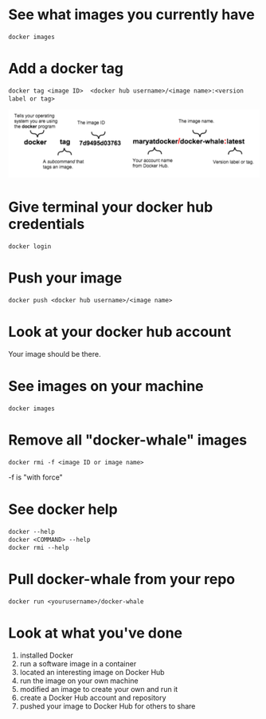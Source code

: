 # See what images you currently have

```
docker images
```

# Add a docker tag

```
docker tag <image ID>  <docker hub username>/<image name>:<version label or tag>
```
![Docker tag](tag.png)

# Give terminal your docker hub credentials

```
docker login
```

# Push your image

```
docker push <docker hub username>/<image name>
```

# Look at your docker hub account

Your image should be there.

# See images on your machine

```
docker images
```

# Remove all "docker-whale" images

```
docker rmi -f <image ID or image name>
```

-f is "with force"

# See docker help

```
docker --help
docker <COMMAND> --help
docker rmi --help
```

# Pull docker-whale from your repo

```
docker run <yourusername>/docker-whale
```

# Look at what you've done

1. installed Docker
1. run a software image in a container
1. located an interesting image on Docker Hub
1. run the image on your own machine
1. modified an image to create your own and run it
1. create a Docker Hub account and repository
1. pushed your image to Docker Hub for others to share

